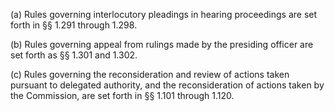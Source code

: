 (a) Rules governing interlocutory pleadings in hearing proceedings are set forth in §§ 1.291 through 1.298.

(b) Rules governing appeal from rulings made by the presiding officer are set forth as §§ 1.301 and 1.302.

(c) Rules governing the reconsideration and review of actions taken pursuant to delegated authority, and the reconsideration of actions taken by the Commission, are set forth in §§ 1.101 through 1.120.


